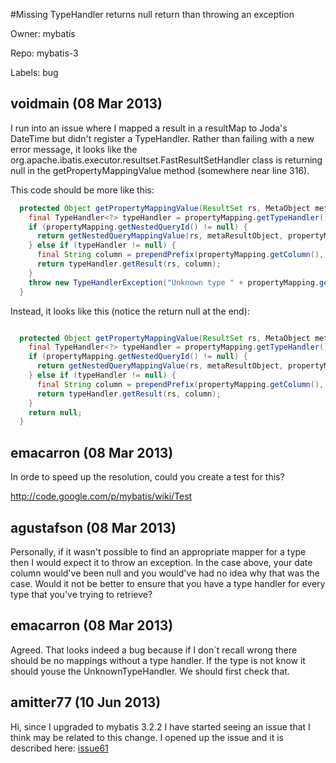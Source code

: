 #Missing TypeHandler returns null return than throwing an exception

Owner: mybatis

Repo: mybatis-3

Labels: bug 

## voidmain (08 Mar 2013)

I run into an issue where I mapped a result in a resultMap to Joda's DateTime but didn't register a TypeHandler. Rather than failing with a new error message, it looks like the org.apache.ibatis.executor.resultset.FastResultSetHandler class is returning null in the getPropertyMappingValue method (somewhere near line 316). 

This code should be more like this:

``` java
  protected Object getPropertyMappingValue(ResultSet rs, MetaObject metaResultObject, ResultMapping propertyMapping, ResultLoaderMap lazyLoader, String columnPrefix) throws SQLException {
    final TypeHandler<?> typeHandler = propertyMapping.getTypeHandler();
    if (propertyMapping.getNestedQueryId() != null) {
      return getNestedQueryMappingValue(rs, metaResultObject, propertyMapping, lazyLoader, columnPrefix);
    } else if (typeHandler != null) {
      final String column = prependPrefix(propertyMapping.getColumn(), columnPrefix);
      return typeHandler.getResult(rs, column);
    }
    throw new TypeHandlerException("Unknown type " + propertyMapping.getJavaType() + ". You need to register a TypeHandler for this type for MyBatis to correctly convert the result.");
  }
```

Instead, it looks like this (notice the return null at the end):

``` java

  protected Object getPropertyMappingValue(ResultSet rs, MetaObject metaResultObject, ResultMapping propertyMapping, ResultLoaderMap lazyLoader, String columnPrefix) throws SQLException {
    final TypeHandler<?> typeHandler = propertyMapping.getTypeHandler();
    if (propertyMapping.getNestedQueryId() != null) {
      return getNestedQueryMappingValue(rs, metaResultObject, propertyMapping, lazyLoader, columnPrefix);
    } else if (typeHandler != null) {
      final String column = prependPrefix(propertyMapping.getColumn(), columnPrefix);
      return typeHandler.getResult(rs, column);
    }
    return null;
  }
```


## emacarron (08 Mar 2013)

In orde to speed up the resolution, could you create a test for this?

http://code.google.com/p/mybatis/wiki/Test


## agustafson (08 Mar 2013)

Personally, if it wasn't possible to find an appropriate mapper for a type then I would expect it to throw an exception. In the case above, your date column would've been null and you would've had no idea why that was the case. Would it not be better to ensure that you have a type handler for every type that you've trying to retrieve?


## emacarron (08 Mar 2013)

Agreed.
That looks indeed a bug because if I don`t recall wrong there should be no mappings without a type handler. If the type is not know it should youse the UnknownTypeHandler. We should first check that.


## amitter77 (10 Jun 2013)

Hi, since I upgraded to mybatis 3.2.2 I have started seeing an issue that I think may be related to this change. I opened up the issue and it is described here: [issue61](https://github.com/mybatis/mybatis-3/issues/61)


